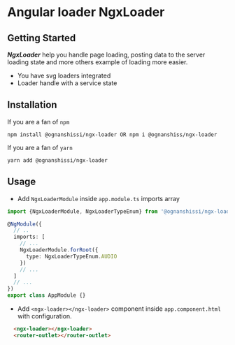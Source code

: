 # Angular loader NgxLoader

## Getting Started
***NgxLoader*** help you handle page loading, posting data to the server loading state and more others example of loading more easier.
- You have svg loaders integrated
- Loader  handle with a service state

## Installation
If you are a fan of `npm`
```console
npm install @ognanshissi/ngx-loader OR npm i @ognanshiss/ngx-loader
```
If you are a fan of `yarn`
```console
yarn add @ognanshissi/ngx-loader
```

## Usage
- Add `NgxLoaderModule` inside `app.module.ts` imports array
```typescript
import {NgxLoaderModule, NgxLoaderTypeEnum} from '@ognanshissi/ngx-loader';

@NgModule({
  // ..
  imports: [
    // ...
    NgxLoaderModule.forRoot({
      type: NgxLoaderTypeEnum.AUDIO
    })
    // ...
  ]
  // ...
})
export class AppModule {}
```
- Add `<ngx-loader></ngx-loader>` component inside `app.component.html` with configuration.

```html
  <ngx-loader></ngx-loader>
  <router-outlet></router-outlet>
```
